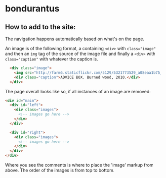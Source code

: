 # bondurantus

## How to add to the site:

The navigation happens automatically based on what's on the page.

An image is of the following format, a containing `<div>` with `class="image"` and then an `img` tag of the source of the image file and finally a `<div>` with `class="caption"` with whatever the caption is.

```html
  <div class="image">
    <img src="http://farm6.staticflickr.com/5129/5321773529_a08eaa1b75_z.jpg">
    <div class="caption">ADVICE BOX. Burned wood, 2010.</div>
  </div>
```

The page overall looks like so, if all instances of an image are removed:

```html
<div id="main">
  <div id="left">
    <div class="images">
      <!-- images go here -->
    </div>
  </div>

  <div id="right">
    <div class="images">
      <!-- images go here -->
    </div>
  </div>
</div>
```

Where you see the comments is where to place the 'image' markup from above. The order of the images is from top to bottom.